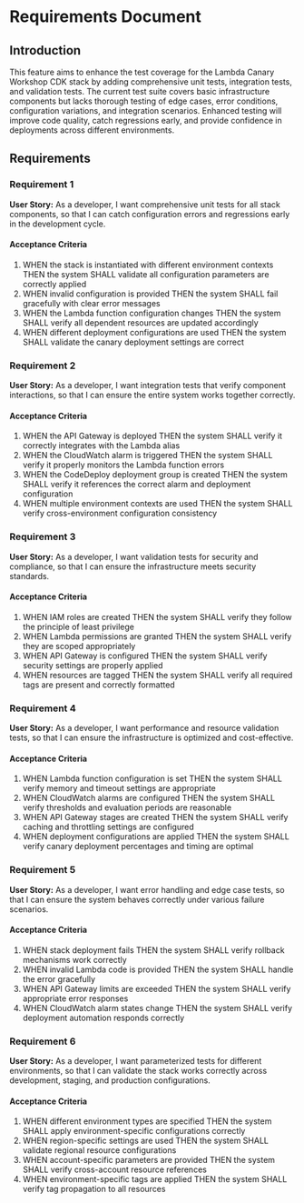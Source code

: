 # Requirements Document

## Introduction

This feature aims to enhance the test coverage for the Lambda Canary Workshop CDK stack by adding comprehensive unit tests, integration tests, and validation tests. The current test suite covers basic infrastructure components but lacks thorough testing of edge cases, error conditions, configuration variations, and integration scenarios. Enhanced testing will improve code quality, catch regressions early, and provide confidence in deployments across different environments.

## Requirements

### Requirement 1

**User Story:** As a developer, I want comprehensive unit tests for all stack components, so that I can catch configuration errors and regressions early in the development cycle.

#### Acceptance Criteria

1. WHEN the stack is instantiated with different environment contexts THEN the system SHALL validate all configuration parameters are correctly applied
2. WHEN invalid configuration is provided THEN the system SHALL fail gracefully with clear error messages
3. WHEN the Lambda function configuration changes THEN the system SHALL verify all dependent resources are updated accordingly
4. WHEN different deployment configurations are used THEN the system SHALL validate the canary deployment settings are correct

### Requirement 2

**User Story:** As a developer, I want integration tests that verify component interactions, so that I can ensure the entire system works together correctly.

#### Acceptance Criteria

1. WHEN the API Gateway is deployed THEN the system SHALL verify it correctly integrates with the Lambda alias
2. WHEN the CloudWatch alarm is triggered THEN the system SHALL verify it properly monitors the Lambda function errors
3. WHEN the CodeDeploy deployment group is created THEN the system SHALL verify it references the correct alarm and deployment configuration
4. WHEN multiple environment contexts are used THEN the system SHALL verify cross-environment configuration consistency

### Requirement 3

**User Story:** As a developer, I want validation tests for security and compliance, so that I can ensure the infrastructure meets security standards.

#### Acceptance Criteria

1. WHEN IAM roles are created THEN the system SHALL verify they follow the principle of least privilege
2. WHEN Lambda permissions are granted THEN the system SHALL verify they are scoped appropriately
3. WHEN API Gateway is configured THEN the system SHALL verify security settings are properly applied
4. WHEN resources are tagged THEN the system SHALL verify all required tags are present and correctly formatted

### Requirement 4

**User Story:** As a developer, I want performance and resource validation tests, so that I can ensure the infrastructure is optimized and cost-effective.

#### Acceptance Criteria

1. WHEN Lambda function configuration is set THEN the system SHALL verify memory and timeout settings are appropriate
2. WHEN CloudWatch alarms are configured THEN the system SHALL verify thresholds and evaluation periods are reasonable
3. WHEN API Gateway stages are created THEN the system SHALL verify caching and throttling settings are configured
4. WHEN deployment configurations are applied THEN the system SHALL verify canary deployment percentages and timing are optimal

### Requirement 5

**User Story:** As a developer, I want error handling and edge case tests, so that I can ensure the system behaves correctly under various failure scenarios.

#### Acceptance Criteria

1. WHEN stack deployment fails THEN the system SHALL verify rollback mechanisms work correctly
2. WHEN invalid Lambda code is provided THEN the system SHALL handle the error gracefully
3. WHEN API Gateway limits are exceeded THEN the system SHALL verify appropriate error responses
4. WHEN CloudWatch alarm states change THEN the system SHALL verify deployment automation responds correctly

### Requirement 6

**User Story:** As a developer, I want parameterized tests for different environments, so that I can validate the stack works correctly across development, staging, and production configurations.

#### Acceptance Criteria

1. WHEN different environment types are specified THEN the system SHALL apply environment-specific configurations correctly
2. WHEN region-specific settings are used THEN the system SHALL validate regional resource configurations
3. WHEN account-specific parameters are provided THEN the system SHALL verify cross-account resource references
4. WHEN environment-specific tags are applied THEN the system SHALL verify tag propagation to all resources